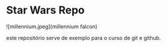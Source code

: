 # Star Wars Repo

![millennium.jpeg](millennium falcon)

este repositório serve de exemplo para o curso de git e github.
